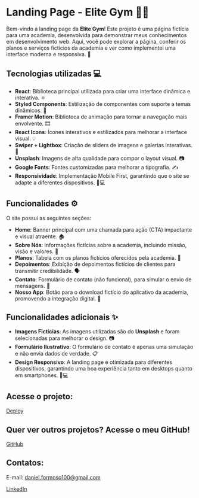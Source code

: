 # Landing Page - Elite Gym 🏋️‍♂️

Bem-vindo à landing page da **Elite Gym**! Este projeto é uma página fictícia para uma academia, desenvolvida para demonstrar meus conhecimentos em desenvolvimento web. Aqui, você pode explorar a página, conferir os planos e serviços fictícios da academia e ver como implementei uma interface moderna e responsiva. 🚀

## Tecnologias utilizadas 💻

- **React**: Biblioteca principal utilizada para criar uma interface dinâmica e interativa. ⚛️
- **Styled Components**: Estilização de componentes com suporte a temas dinâmicos. 🎨
- **Framer Motion**: Biblioteca de animação para tornar a navegação mais envolvente. 🎞️
- **React Icons**: Ícones interativos e estilizados para melhorar a interface visual. 💡
- **Swiper + Lightbox**: Criação de sliders de imagens e galerias interativas. 🔄
- **Unsplash**: Imagens de alta qualidade para compor o layout visual. 📷
- **Google Fonts**: Fontes customizadas para melhorar a tipografia. ✍️
- **Responsividade**: Implementação Mobile First, garantindo que o site se adapte a diferentes dispositivos. 📱💻

## Funcionalidades ⚙️

O site possui as seguintes seções:

- **Home**: Banner principal com uma chamada para ação (CTA) impactante e visual atraente. 🏠
- **Sobre Nós**: Informações fictícias sobre a academia, incluindo missão, visão e valores. 📖
- **Planos**: Tabela com os planos fictícios oferecidos pela academia. 💸
- **Depoimentos**: Exibição de depoimentos fictícios de clientes para transmitir credibilidade. 🗣️
- **Contato**: Formulário de contato (não funcional), para simular o envio de mensagens. 📧
- **Nosso App**: Botão para o download fictício do aplicativo da academia, promovendo a integração digital. 📱

## Funcionalidades adicionais ✨

- **Imagens Fictícias**: As imagens utilizadas são do **Unsplash** e foram selecionadas para melhorar o design. 📷
- **Formulário Ilustrativo**: O formulário de contato é apenas uma simulação e não envia dados de verdade. 📋
- **Design Responsivo**: A landing page é otimizada para diferentes dispositivos, garantindo uma boa experiência tanto em desktops quanto em smartphones. 📱💻


## Acesse o projeto:

[Deploy](https://elite-gym-eta.vercel.app/)

## Quer ver outros projetos? Acesse o meu GitHub!

[GitHub](https://github.com/Daniel-Formoso)

## Contatos:

E-mail: daniel.formoso100@gmail.com

[LinkedIn](https://www.linkedin.com/in/danielformoso/)
